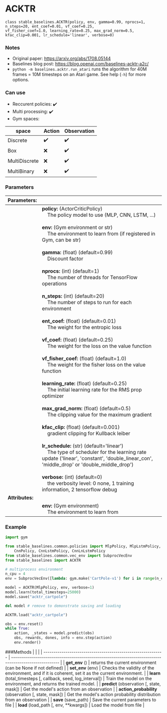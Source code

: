 # ACKTR

```
class stable_baselines.ACKTR(policy, env, gamma=0.99, nprocs=1, n_steps=20, ent_coef=0.01, vf_coef=0.25, 
vf_fisher_coef=1.0, learning_rate=0.25, max_grad_norm=0.5, kfac_clip=0.001, lr_schedule='linear', verbose=0)
```

### Notes 

- Original paper: https://arxiv.org/abs/1708.05144
- Baselines blog post: https://blog.openai.com/baselines-acktr-a2c/
- `python -m baselines.acktr.run_atari` runs the algorithm for 40M frames = 10M timesteps on an Atari game. See help (`-h`) for more options.

### Can use
- Reccurent policies: :heavy_check_mark:
- Multi processing: :heavy_check_mark:
- Gym spaces:

| **space**     | **Action**         | **Observation**    |
| ------------- | ------------------ | ------------------ |
| Discrete      | :heavy_check_mark: | :heavy_check_mark: |
| Box           | :x:                | :heavy_check_mark: |
| MultiDiscrete | :x:                | :heavy_check_mark: |
| MultiBinary   | :x:                | :heavy_check_mark: |

### Parameters

| **Parameters:** |     |
| --------------- | --- |
|                 | **policy:** (ActorCriticPolicy) <br>&nbsp;&nbsp;&nbsp; The policy model to use (MLP, CNN, LSTM, ...) <br><br> **env:** (Gym environment or str) <br>&nbsp;&nbsp;&nbsp; The environment to learn from (if registered in Gym, can be str) <br><br> **gamma:** (float) (default=0.99) <br>&nbsp;&nbsp;&nbsp; Discount factor <br><br> **nprocs:** (int) (default=1) <br>&nbsp;&nbsp;&nbsp; The number of threads for TensorFlow operations <br><br> **n_steps:** (int) (default=20) <br>&nbsp;&nbsp;&nbsp; The number of steps to run for each environment <br><br> **ent_coef:** (float) (default=0.01) <br>&nbsp;&nbsp;&nbsp; The weight for the entropic loss <br><br> **vf_coef:** (float) (default=0.25) <br>&nbsp;&nbsp;&nbsp; The weight for the loss on the value function <br><br> **vf_fisher_coef:** (float) (default=1.0) <br>&nbsp;&nbsp;&nbsp; The weight for the fisher loss on the value function <br><br> **learning_rate:** (float) (default=0.25) <br>&nbsp;&nbsp;&nbsp; The initial learning rate for the RMS prop optimizer <br><br> **max_grad_norm:** (float) (default=0.5) <br>&nbsp;&nbsp;&nbsp; The clipping value for the maximum gradient <br><br> **kfac_clip:** (float) (default=0.001) <br>&nbsp;&nbsp;&nbsp; gradient clipping for Kullback leiber <br><br> **lr_schedule:** (str) (default='linear') <br>&nbsp;&nbsp;&nbsp; The type of scheduler for the learning rate update ('linear', 'constant', 'double_linear_con', 'middle_drop' or 'double_middle_drop') <br><br> **verbose:** (int) (default=0) <br>&nbsp;&nbsp;&nbsp; the verbosity level: 0 none, 1 training information, 2 tensorflow debug |
| **Attributes:** |     |
|                 | **env:** (Gym environment) <br>&nbsp;&nbsp;&nbsp; The environment to learn from |

### Example
```python
import gym

from stable_baselines.common.policies import MlpPolicy, MlpLstmPolicy, MlpLnLstmPolicy, \
    CnnPolicy, CnnLstmPolicy, CnnLnLstmPolicy
from stable_baselines.common.vec_env import SubprocVecEnv
from stable_baselines import ACKTR

# multiprocess environment
n_cpu = 4
env = SubprocVecEnv([lambda: gym.make('CartPole-v1') for i in range(n_cpu)])

model = ACKTR(MlpPolicy, env, verbose=1)
model.learn(total_timesteps=25000)
model.save("acktr_cartpole")

del model # remove to demonstrate saving and loading

ACKTR.load("acktr_cartpole")

obs = env.reset()
while True:
    action, _states = model.predict(obs)
    obs, rewards, dones, info = env.step(action)
    env.render()
```

###Methods 
|                                                              |                                                                                                        |
| ------------------------------------------------------------ | ------------------------------------------------------------------------------------------------------ |
| **get_env** ()                                               | returns the current environment (can be None if not defined)                                           |
| **set_env** (env)                                            | Checks the validity of the environment, and if it is coherent, set it as the current environment.      |
| **learn** (total_timesteps [, callback, seed, log_interval]) | Train the model on the environment, and returns the trained model.                                     |
| **predict** (observation [, state, mask])                    | Get the model's action from an observation                                                             |
| **action_probability** (observation [, state, mask])         | Get the model's action probability distribution from an observation                                    |
| **save** (save_path)                                         | Save the current parameters to file                                                                    |
| **load** (load_path [, env, **kwargs])                       | Load the model from file                                                                               |